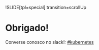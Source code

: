 !SLIDE[tpl=special] transition=scrollUp

# Obrigado! #

Converse conosco no slack!: [#kubernetes](https://uolinc.slack.com/messages/C6ASKF3J4/)
